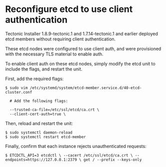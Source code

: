 # Reconfigure etcd to use client authentication

Tectonic Installer 1.8.9-tectonic.1 and 1.7.14-tectonic.1 and earlier deployed etcd members without requiring client authentication.

These etcd nodes were configured to use client auth, and were provisioned with the necessary TLS material to enable auth.

To enable client auth on these etcd nodes, simply modify the etcd unit to include the flags, and restart the unit.

First, add the required flags:

```
$ sudo vim /etc/systemd/system/etcd-member.service.d/40-etcd-cluster.conf

  # Add the following flags:

  --trusted-ca-file=/etc/ssl/etcd/ca.crt \
  --client-cert-auth=true \
```

Then, reload and restart the unit:

```
$ sudo systemctl daemon-reload
$ sudo systemctl restart etcd-member
```

Finally, confirm that each instance rejects unauthenticated requests:

```
$ ETCDCTL_API=3 etcdctl \ --cacert /etc/ssl/etcd/ca.crt \ --endpoints=https://127.0.0.1:2379 \ get / --prefix --keys-only
```
